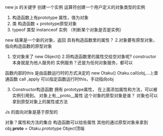 new js 的关键字
创建一个实例  运算符创建一个用户定义的对象类型的实例
1.  构造函数上有prototype 属性，值为对象
2.  类 构造函数 + prototype原型对象
3.  typeof 类型 instanceof 实例 （判断某个对象是否是实例）

new 结果是一个新的对象，返回  具有构造函数里的属性？
2.对象要有原型对象，指向构造函数的原型对象

1.  空对象来了 new Object()
2.将构造函数里的属性交给空对象呢?
constructor 本身就是为他人服务的
实例服务？还是为任何对象服务，都可以

函数内部的this 是由函数运行时的方式决定的
new Otaku()
Otaku.call(obj,....);普通函数
call ,apply 可以指定函数运行时this，手动指向obj

3.  Constructor构造函数 拥有 prototype属性，
在上面添加属性和方法，可以被实例引用到。
对象上有__proto__属性 这个对象的原型对象是谁？
对象也可以拿到原型对象上的属性或方法

Js 的面向对象是基于原型的

对象？属性和方法的集合
构造函数可以给些属性
其他的通过原型对象来拿到
obj.__proto__ = Otaku.prototype
Object顶端